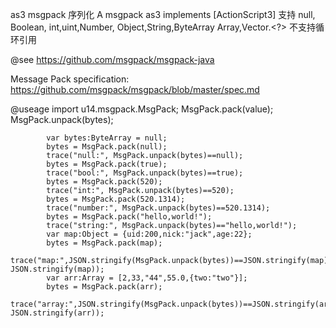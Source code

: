 as3 msgpack 序列化 A msgpack as3 implements [ActionScript3]
支持
null, Boolean, int,uint,Number, Object,String,ByteArray
Array,Vector.<?>
不支持循环引用

@see
https://github.com/msgpack/msgpack-java

Message Pack specification: https://github.com/msgpack/msgpack/blob/master/spec.md

@useage
import u14.msgpack.MsgPack;
			MsgPack.pack(value);
			MsgPack.unpack(bytes);
			
			
			var bytes:ByteArray = null;
			bytes = MsgPack.pack(null);
			trace("null:", MsgPack.unpack(bytes)==null);
			bytes = MsgPack.pack(true);
			trace("bool:", MsgPack.unpack(bytes)==true);
			bytes = MsgPack.pack(520);
			trace("int:", MsgPack.unpack(bytes)==520);
			bytes = MsgPack.pack(520.1314);
			trace("number:", MsgPack.unpack(bytes)==520.1314);
			bytes = MsgPack.pack("hello,world!");
			trace("string:", MsgPack.unpack(bytes)=="hello,world!");
			var map:Object = {uid:200,nick:"jack",age:22};
			bytes = MsgPack.pack(map);
			trace("map:",JSON.stringify(MsgPack.unpack(bytes))==JSON.stringify(map), JSON.stringify(map));
			var arr:Array = [2,33,"44",55.0,{two:"two"}];
			bytes = MsgPack.pack(arr);
			trace("array:",JSON.stringify(MsgPack.unpack(bytes))==JSON.stringify(arr), JSON.stringify(arr));
